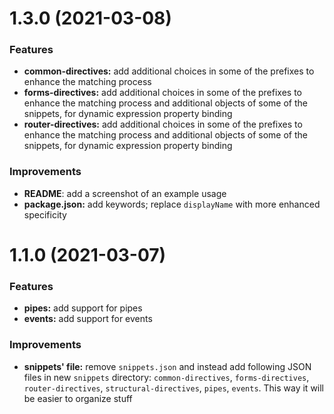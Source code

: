 # 1.3.0 (2021-03-08)


### Features

* **common-directives:** add additional choices in some of the prefixes
to enhance the matching process
* **forms-directives:** add additional choices in some of the prefixes
to enhance the matching process and additional objects of some of the
snippets, for dynamic expression property binding
* **router-directives:** add additional choices in some of the prefixes
to enhance the matching process and additional objects of some of the
snippets, for dynamic expression property binding

### Improvements

* **README**: add a screenshot of an example usage
* **package.json:** add keywords; replace `displayName` with more
enhanced specificity



# 1.1.0 (2021-03-07)


### Features

* **pipes:** add support for pipes
* **events:** add support for events

### Improvements

* **snippets' file:** remove `snippets.json` and instead add following
JSON files in new `snippets` directory: `common-directives`,
`forms-directives`, `router-directives`, `structural-directives`,
`pipes`, `events`. This way it will be easier to organize stuff